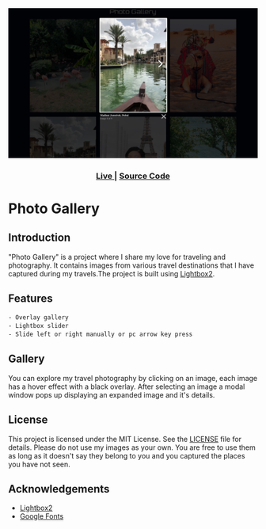 <img width="1280" alt="Screenshot Gallery" src="./images/Screenshot.png">

<div align="center">
  <h3>
    <a href="" color="white">
      Live
    </a>
    <span> | </span>
    <a href="">
      Source Code
    </a>
    </div>

# Photo Gallery

## Introduction

"Photo Gallery" is a project where I share my love for traveling and photography. It contains images from various travel destinations that I have captured during my travels.The project is built using [Lightbox2](https://lokeshdhakar.com/projects/lightbox2/). 

## Features

```bash
- Overlay gallery
- Lightbox slider
- Slide left or right manually or pc arrow key press
```

## Gallery

You can explore my travel photography by clicking on an image, each image has a hover effect with a black overlay. After selecting an image a modal window pops up displaying an expanded image and it's details. 

## License

This project is licensed under the MIT License. See the [LICENSE](https://github.com/Osaze-ai/photo-gallery/blob/main/LICENSE) file for details.
Please do not use my images as your own. You are free to use them as long as it doesn't say they belong to you and you captured the places you have not seen.

## Acknowledgements

- [Lightbox2](https://lokeshdhakar.com/projects/lightbox2/)
- [Google Fonts](https://fonts.google.com/)



